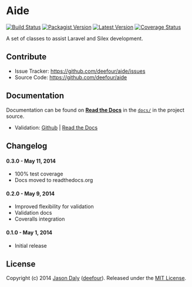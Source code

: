 # Aide


[![Build Status](https://travis-ci.org/deefour/Aide.svg)](https://travis-ci.org/deefour/Aide)
[![Packagist Version](http://img.shields.io/packagist/v/deefour/Aide.svg)](https://packagist.org/packages/deefour/Aide)
[![Latest Version](http://img.shields.io/github/tag/deefour/Aide.svg)](https://github.com/deefour/Aide/releases)
[![Coverage Status](https://img.shields.io/coveralls/deefour/Aide.svg)](https://coveralls.io/r/deefour/Aide)

A set of classes to assist Laravel and Silex development.

Contribute
----------

- Issue Tracker: https://github.com/deefour/aide/issues
- Source Code: https://github.com/deefour/aide

## Documentation

Documentation can be found on [**Read the Docs**](http://aide.readthedocs.org/en/latest) in the [`docs/`](https://github.com/deefour/Aide/blob/master/docs) in the project source.

 - Validation: [Github](https://github.com/deefour/Aide/blob/master/docs/validation.rst) | [Read the Docs](http://aide.readthedocs.org/en/latest/validation.html)

## Changelog

#### 0.3.0 - May 11, 2014

 - 100% test coverage
 - Docs moved to readthedocs.org

#### 0.2.0 - May 9, 2014

 - Improved flexibility for validation
 - Validation docs
 - Coveralls integration

#### 0.1.0 - May 1, 2014

 - Initial release

## License

Copyright (c) 2014 [Jason Daly](http://www.deefour.me) ([deefour](https://github.com/deefour)). Released under the [MIT License](http://deefour.mit-license.org/).